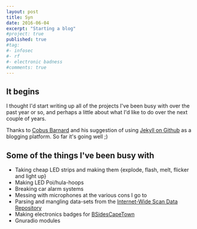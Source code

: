 ```yaml
---
layout: post
title: Syn
date: 2016-06-04
excerpt: "Starting a blog"
#project: true
published: true
#tag:
#- infosec
#- rf
#- electronic badness
#comments: true
---
```


## It begins
I thought I'd start writing up all of the projects I've been busy with over the past year or so, and perhaps a little about what I'd like to do over the next couple of years.

Thanks to [Cobus Barnard](http://cobus.io/) and his suggestion of using [Jekyll on Github](http://cobus.io/ruby/2015/01/26/basic-github-jekyll-blog.html) as a blogging platform. So far it's going well ;)

## Some of the things I've been busy with
* Taking cheap LED strips and making them {explode, flash, melt, flicker and light up}
* Making LED Poi/hula-hoops
* Breaking car alarm systems
* Messing with microphones at the various cons I go to
* Parsing and mangling data-sets from the [Internet-Wide Scan Data Repository](https://scans.io)
* Making electronics badges for [BSidesCapeTown](http://www.bsidescapetown.co.za/)
* Gnuradio modules
